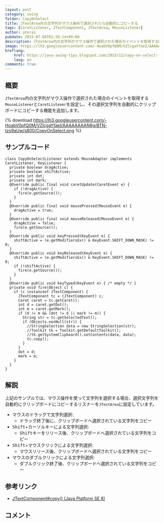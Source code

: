 ```yaml
---
layout: post
category: swing
folder: CopyOnSelect
title: JTextArea内の文字列がマウス操作で選択されたら自動的にコピーする
tags: [CaretListener, JTextComponent, JTextArea, MouseListener]
author: aterai
pubdate: 2015-07-06T01:50:14+09:00
description: JTextArea内の文字列がマウス操作で選択された場合のイベントを取得するMouseListenerとCaretListenerを設定し、その選択文字列を自動的にクリップボードにコピーする機能を追加します。
image: https://lh3.googleusercontent.com/-HoabV0pfQ0M/VZlcgaYfaeI/AAAAAAAAN8g/BTN-tzs9aUw/s800/CopyOnSelect.png
hreflang:
    href: https://java-swing-tips.blogspot.com/2015/12/copy-on-select-for-jtextarea.html
    lang: en
comments: true
---
```

## 概要
`JTextArea`内の文字列がマウス操作で選択された場合のイベントを取得する`MouseListener`と`CaretListener`を設定し、その選択文字列を自動的にクリップボードにコピーする機能を追加します。

{% download https://lh3.googleusercontent.com/-HoabV0pfQ0M/VZlcgaYfaeI/AAAAAAAAN8g/BTN-tzs9aUw/s800/CopyOnSelect.png %}

## サンプルコード
<pre class="prettyprint"><code>class CopyOnSelectListener extends MouseAdapter implements CaretListener, KeyListener {
  private boolean dragActive;
  private boolean shiftActive;
  private int dot;
  private int mark;
  @Override public final void caretUpdate(CaretEvent e) {
    if (!dragActive) {
      fire(e.getSource());
    }
  }
  @Override public final void mousePressed(MouseEvent e) {
    dragActive = true;
  }
  @Override public final void mouseReleased(MouseEvent e) {
    dragActive = false;
    fire(e.getSource());
  }
  @Override public void keyPressed(KeyEvent e) {
    shiftActive = (e.getModifiersEx() &amp; KeyEvent.SHIFT_DOWN_MASK) != 0;
  }
  @Override public void keyReleased(KeyEvent e) {
    shiftActive = (e.getModifiersEx() &amp; KeyEvent.SHIFT_DOWN_MASK) != 0;
    if (!shiftActive) {
      fire(e.getSource());
    }
  }
  @Override public void keyTyped(KeyEvent e) { /* empty */ }
  private void fire(Object c) {
    if (c instanceof JTextComponent) {
      JTextComponent tc = (JTextComponent) c;
      Caret caret = tc.getCaret();
      int d = caret.getDot();
      int m = caret.getMark();
      if (d != m &amp;&amp; (dot != d || mark != m)) {
        String str = tc.getSelectedText();
        if (Objects.nonNull(str)) {
          //StringSelection data = new StringSelection(str);
          //Toolkit tk = Toolkit.getDefaultToolkit();
          //tk.getSystemClipboard().setContents(data, data);
          tc.copy();
        }
      }
      dot = d;
      mark = m;
    }
  }
}
</code></pre>

## 解説
上記のサンプルでは、マウス操作を使って文字列を選択する場合、選択文字列を自動的にクリップボードにコピーするリスナーを`JTextArea`に設定しています。

- マウスのドラッグで文字列選択:
    - ドラッグ終了後に、クリップボードへ選択されている文字列をコピー
- <kbd>Shift</kbd>+カーソルキーによる文字列選択:
    - <kbd>Shift</kbd>キーをリリース後、クリップボードへ選択されている文字列をコピー
- <kbd>Shift</kbd>+マウスクリックによる文字列選択:
    - マウスリリース後、クリップボードへ選択されている文字列をコピー
- マウスのダブルクリックによる文字列選択:
    - ダブルクリック終了後、クリップボードへ選択されている文字列をコピー

<!-- dummy comment line for breaking list -->

## 参考リンク
- [JTextComponent#copy() (Java Platform SE 8)](https://docs.oracle.com/javase/jp/8/docs/api/javax/swing/text/JTextComponent.html#copy--)

<!-- dummy comment line for breaking list -->

## コメント
